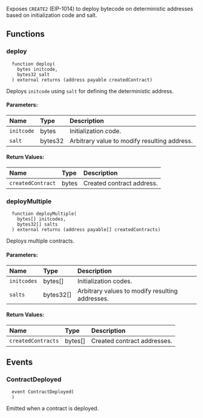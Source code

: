 Exposes `CREATE2` (EIP-1014) to deploy bytecode on deterministic addresses based on initialization code and salt.



## Functions
### deploy
```solidity
  function deploy(
    bytes initcode,
    bytes32 salt
  ) external returns (address payable createdContract)
```
Deploys `initcode` using `salt` for defining the deterministic address.


#### Parameters:
| Name | Type | Description                                                          |
| :--- | :--- | :------------------------------------------------------------------- |
|`initcode` | bytes | Initialization code.
|`salt` | bytes32 | Arbitrary value to modify resulting address.

#### Return Values:
| Name                           | Type          | Description                                                                  |
| :----------------------------- | :------------ | :--------------------------------------------------------------------------- |
|`createdContract`| bytes | Created contract address.
### deployMultiple
```solidity
  function deployMultiple(
    bytes[] initcodes,
    bytes32[] salts
  ) external returns (address payable[] createdContracts)
```
Deploys multiple contracts.


#### Parameters:
| Name | Type | Description                                                          |
| :--- | :--- | :------------------------------------------------------------------- |
|`initcodes` | bytes[] | Initialization codes.
|`salts` | bytes32[] | Arbitrary values to modify resulting addresses.

#### Return Values:
| Name                           | Type          | Description                                                                  |
| :----------------------------- | :------------ | :--------------------------------------------------------------------------- |
|`createdContracts`| bytes[] | Created contract addresses.
## Events
### ContractDeployed
```solidity
  event ContractDeployed(
  )
```
Emitted when a contract is deployed.



